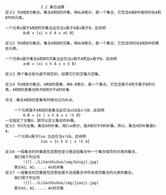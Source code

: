                     2.2 集合运算
    定义1 令A和B为集合。集合A和B的并集，用A∪B表示，是一个集合，它包含A或B中或同时在A和B中的元素。

    一个元素x属于A和B的并集当且仅当x属于A或x属于B。这说明
            A∪B = {x| x ∈ A ∨ x∈ B}
    
    定义2 令A和B为集合。集合A和B的交集，用A∩B表示，是一个集合，它包含同时在A和B中的哪些元素。
    
    一个元素x属于集合A和B的交集当且仅当x属于A而且x属于B。这说明
            a∩B = (x| x ∈ A ∧ x ∈ B)

    定义3 两个集合称为是不相交的，如果它们的交集为空集。

    定义4 令A和B为集合。A和B的差集，用A-B表示，是一个集合，它包含属于A而不属于B的元素。A和B的差集也称为B相对于A的补集

    评注：集合A和B的差集有时候也记为A\B。

        一个元素属于A和B的差集当且仅当x∈A且x!∈B，这说明
            A-B = {x | x ∈ A ∧ x !∈ B}
    一旦指定了全集U，就可以定义集合的补集。
    定义5 令U为全集。集合A的补集，用Cua表示，是A相对于U的补集。所以，集合A的补集是U-A。
        一个元素x属于Cua 当且仅当x!∈A。这说明
                    Cua = {x ∈ U | x !∈ A}

    定义6 一组集合的并集是包含那些至少是这组集合中一个集合成员的元素的集合。
        我们用下列记号
            ![](../LiSanShuXue/img/bingji.jpg)
        表示A1，A2，...，An的并集
    定义7 一组集合的交集是包含那些属于这组集合中所有成员集合的元素的集合。
        我们用下列记号
            ![](../LiSanShuXue/img/jiaoji.jpg)
        表示A1，A2，...，An的交集
